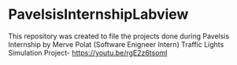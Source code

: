 # PavelsisInternshipLabview
This repository was created to file the projects done during Pavelsis Internship by Merve Polat (Software Enigneer Intern)
Traffic Lights Simulation Project- https://youtu.be/rgE2z6tsomI
